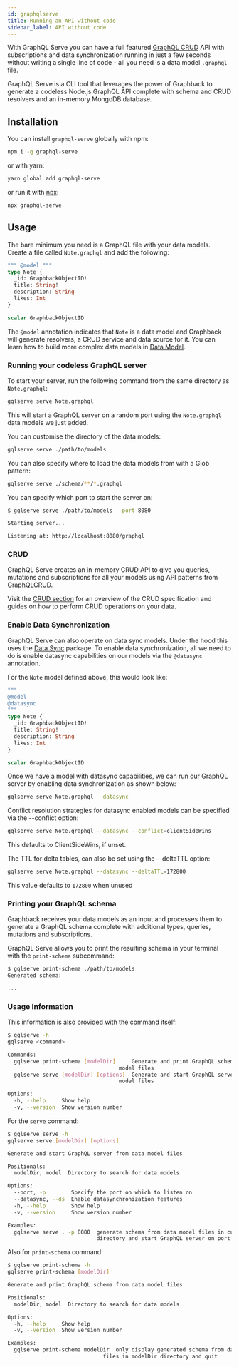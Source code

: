 ```yaml
---
id: graphqlserve
title: Running an API without code
sidebar_label: API without code
---
```


With GraphQL Serve you can have a full featured [GraphQL CRUD](https://graphqlcrud.org/) API with subscriptions and data synchronization running in just a few seconds without writing a single line of code - all you need is a data model `.graphql` file.

GraphQL Serve is a CLI tool that leverages the power of Graphback to generate a codeless Node.js GraphQL API complete with schema and CRUD resolvers and an in-memory MongoDB database. 

## Installation

You can install `graphql-serve` globally with npm:

```bash
npm i -g graphql-serve
```

or with yarn:

```bash
yarn global add graphql-serve
```

or run it with [npx](https://www.npmjs.com/package/npx): 

```bash
npx graphql-serve
```

## Usage

The bare minimum you need is a GraphQL file with your data models. Create a file called `Note.graphql` and add the following:

```graphql
""" @model """
type Note {
  _id: GraphbackObjectID!
  title: String!
  description: String
  likes: Int
}

scalar GraphbackObjectID
```

The `@model` annotation indicates that `Note` is a data model and Graphback will generate resolvers, a CRUD service and data source for it. You can learn how to build more complex data models in [Data Model](../model/datamodel#model).

### Running your codeless GraphQL server

To start your server, run the following command from the same directory as `Note.graphql`:

```bash
gqlserve serve Note.graphql
```

This will start a GraphQL server on a random port using the `Note.graphql` data models we just added.

You can customise the directory of the data models:

```bash
gqlserve serve ./path/to/models
```

You can also specify where to load the data models from with a Glob pattern:

```bash
gqlserve serve ./schema/**/*.graphql
```

You can specify which port to start the server on:

```bash
$ gqlserve serve ./path/to/models --port 8080

Starting server...

Listening at: http://localhost:8080/graphql
```

### CRUD

GraphQL Serve creates an in-memory CRUD API to give you queries, mutations and subscriptions for all your models using API patterns from [GraphQLCRUD](https://graphqlcrud.org).

Visit the [CRUD section](../crud/overview) for an overview of the CRUD specification and guides on how to perform CRUD operations on your data.

### Enable Data Synchronization

GraphQL Serve can also operate on data sync models. Under the hood this uses the [Data Sync](../datasync/intro) package. 
To enable data synchronization, all we need to do is enable datasync capabilities on our models via the `@datasync` annotation.

For the `Note` model defined above, this would look like: 

```graphql
""" 
@model
@datasync 
"""
type Note {
  _id: GraphbackObjectID!
  title: String!
  description: String
  likes: Int
}

scalar GraphbackObjectID
```

Once we have a model with datasync capabilities, we can run our GraphQL server by enabling data synchronization as shown below:

```bash
gqlserve serve Note.graphql --datasync
```

Conflict resolution strategies for datasync enabled models can be specified via the --conflict option:

```bash
gqlserve serve Note.graphql --datasync --conflict=clientSideWins
```

This defaults to ClientSideWins, if unset.

The TTL for delta tables, can also be set using the --deltaTTL option:
```bash
gqlserve serve Note.graphql --datasync --deltaTTL=172800
```

This value defaults to `172800` when unused
 
### Printing your GraphQL schema

Graphback receives your data models as an input and processes them to generate a GraphQL schema complete with additional types, queries, mutations and subscriptions.

GraphQL Serve allows you to print the resulting schema in your terminal with the `print-schema` subcommand:

```bash
$ gqlserve print-schema ./path/to/models
Generated schema:

...
```

### Usage Information

This information is also provided with the command itself:

```bash
$ gqlserve -h
gqlserve <command>

Commands:
  gqlserve print-schema [modelDir]     Generate and print GraphQL schema from data
                                   model files
  gqlserve serve [modelDir] [options]  Generate and start GraphQL server from data
                                   model files

Options:
  -h, --help     Show help                                             [boolean]
  -v, --version  Show version number                                   [boolean]
```

For the `serve` command:

```bash
$ gqlserve serve -h
gqlserve serve [modelDir] [options]

Generate and start GraphQL server from data model files

Positionals:
  modelDir, model  Directory to search for data models                  [string]

Options:
  --port, -p        Specify the port on which to listen on              [number]
  --datasync, --ds  Enable datasynchronization features                [boolean]
  -h, --help        Show help                                          [boolean]
  -v, --version     Show version number                                [boolean]

Examples:
  gqlserve serve . -p 8080  generate schema from data model files in current
                            directory and start GraphQL server on port 8080
```

Also for `print-schema` command:

```bash
$ gqlserve print-schema -h
gqlserve print-schema [modelDir]

Generate and print GraphQL schema from data model files

Positionals:
  modelDir, model  Directory to search for data models                  [string]

Options:
  -h, --help     Show help                                             [boolean]
  -v, --version  Show version number                                   [boolean]

Examples:
  gqlserve print-schema modelDir  only display generated schema from data model
                              files in modelDir directory and quit
```
